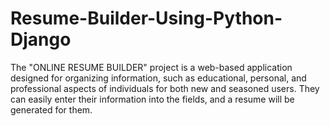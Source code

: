 # Resume-Builder-Using-Python-Django
The "ONLINE RESUME BUILDER" project is a web-based application designed for organizing information, such as educational, personal, and professional aspects of individuals for both new and seasoned users. They can easily enter their information into the fields, and a resume will be generated for them.
